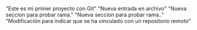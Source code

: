 "Este es mi primer proyecto con Git"
    "Nueva entrada en archivo"
        "Nueva seccion para probar rama."
        "Nueva seccion para probar rama.."
            "Modificación para indicar que se ha vinculado con un repositorio remoto"

